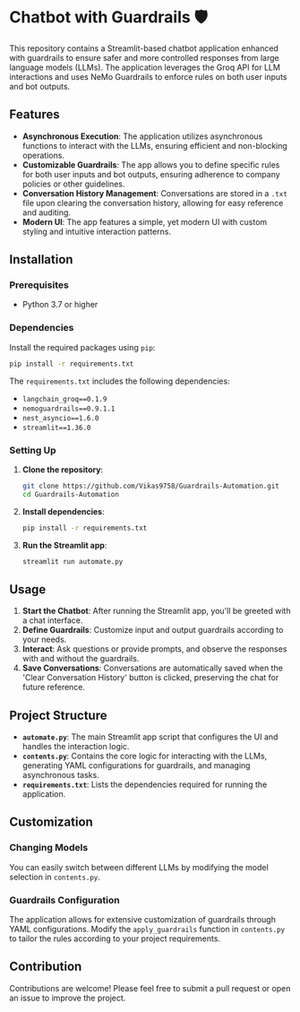 # Chatbot with Guardrails 🛡️

This repository contains a Streamlit-based chatbot application enhanced with guardrails to ensure safer and more controlled responses from large language models (LLMs). The application leverages the Groq API for LLM interactions and uses NeMo Guardrails to enforce rules on both user inputs and bot outputs.

## Features

- **Asynchronous Execution**: The application utilizes asynchronous functions to interact with the LLMs, ensuring efficient and non-blocking operations.
- **Customizable Guardrails**: The app allows you to define specific rules for both user inputs and bot outputs, ensuring adherence to company policies or other guidelines.
- **Conversation History Management**: Conversations are stored in a `.txt` file upon clearing the conversation history, allowing for easy reference and auditing.
- **Modern UI**: The app features a simple, yet modern UI with custom styling and intuitive interaction patterns.

## Installation

### Prerequisites

- Python 3.7 or higher

### Dependencies

Install the required packages using `pip`:

```bash
pip install -r requirements.txt
```

The `requirements.txt` includes the following dependencies:

- `langchain_groq==0.1.9`
- `nemoguardrails==0.9.1.1`
- `nest_asyncio==1.6.0`
- `streamlit==1.36.0`

### Setting Up

1. **Clone the repository**:

   ```bash
   git clone https://github.com/Vikas9758/Guardrails-Automation.git
   cd Guardrails-Automation
   ```

2. **Install dependencies**:

   ```bash
   pip install -r requirements.txt
   ```

3. **Run the Streamlit app**:

   ```bash
   streamlit run automate.py
   ```

## Usage

1. **Start the Chatbot**: After running the Streamlit app, you'll be greeted with a chat interface.
2. **Define Guardrails**: Customize input and output guardrails according to your needs.
3. **Interact**: Ask questions or provide prompts, and observe the responses with and without the guardrails.
4. **Save Conversations**: Conversations are automatically saved when the 'Clear Conversation History' button is clicked, preserving the chat for future reference.

## Project Structure

- **`automate.py`**: The main Streamlit app script that configures the UI and handles the interaction logic.
- **`contents.py`**: Contains the core logic for interacting with the LLMs, generating YAML configurations for guardrails, and managing asynchronous tasks.
- **`requirements.txt`**: Lists the dependencies required for running the application.

## Customization

### Changing Models

You can easily switch between different LLMs by modifying the model selection in `contents.py`.

### Guardrails Configuration

The application allows for extensive customization of guardrails through YAML configurations. Modify the `apply_guardrails` function in `contents.py` to tailor the rules according to your project requirements.

## Contribution

Contributions are welcome! Please feel free to submit a pull request or open an issue to improve the project.

